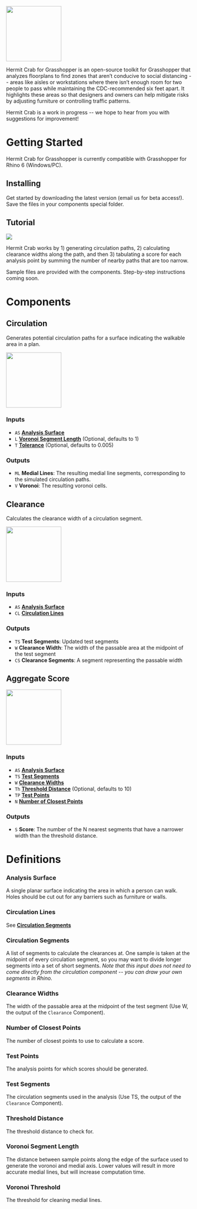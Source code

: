 <img src="https://github.com/spatiometrics/HermitCrab/blob/master/tutorial/hermitcrab-01.png" width="150">

Hermit Crab for Grasshopper is an open-source toolkit for Grasshopper that analyzes floorplans to find zones that aren’t conducive to social distancing -- areas like aisles or workstations where there isn’t enough room for two people to pass while maintaining the CDC-recommended six feet apart. It highlights these areas so that designers and owners can help mitigate risks by adjusting furniture or controlling traffic patterns. 

Hermit Crab is a work in progress -- we hope to hear from you with suggestions for improvement!

# Getting Started
Hermit Crab for Grasshopper is currently compatible with Grasshopper for Rhino 6 (Windows/PC). 

## Installing
Get started by downloading the latest version (email us for beta access!). Save the files in your components special folder.

## Tutorial

<img src="https://github.com/spatiometrics/HermitCrab/blob/master/tutorial/Tutorial%20200422.png">

Hermit Crab works by 1) generating circulation paths, 2) calculating clearance widths along the path, and then 3) tabulating a score for each analysis point by summing the number of nearby paths that are too narrow.

Sample files are provided with the components. Step-by-step instructions coming soon.

# Components

## Circulation
Generates potential circulation paths for a surface indicating the walkable area in a plan.

<img src="https://github.com/spatiometrics/HermitCrab/blob/master/tutorial/hermit_circulation_200512.png" width="150">

### Inputs
* `AS` [**Analysis Surface**](#Analysis-Surface)
* `L` [**Voronoi Segment Length**](#Voronoi-Segment-Length) (Optional, defaults to 1)
* `T` [**Tolerance**](#Voronoi-Threshold) (Optional, defaults to 0.005)

### Outputs
* `ML` **Medial Lines**: The resulting medial line segments, corresponding to the simulated circulation paths.
* `V` **Voronoi**: The resulting voronoi cells.

## Clearance
Calculates the clearance width of a circulation segment. 

<img src="https://github.com/spatiometrics/HermitCrab/blob/master/tutorial/hermit_clearance_200512.png" width="150">

### Inputs
* `AS` [**Analysis Surface**](#Analysis-Surface)
* `CL` [**Circulation Lines**](#Circulation-Lines)

### Outputs
* `TS` **Test Segments**: Updated test segments
* `W` **Clearance Width**: The width of the passable area at the midpoint of the test segment
* `CS` **Clearance Segments**: A segment representing the passable width

## Aggregate Score

<img src="https://github.com/spatiometrics/HermitCrab/blob/master/tutorial/hermit_score_200512.png" width="150">

### Inputs
* `AS` [**Analysis Surface**](#Analysis-Surface)
* `TS` [**Test Segments**](#Test-Segments)
* `W` [**Clearance Widths**](#Clearance-Widths)
* `Th` [**Threshold Distance**](#Threshold-Distance) (Optional, defaults to 10)
* `TP` [**Test Points**](#Test-Points)
* `N` [**Number of Closest Points**](#Number-of-Closest-Points)

### Outputs
* `S` **Score**: The number of the N nearest segments that have a narrower width than the threshold distance. 

# Definitions

### Analysis Surface
A single planar surface indicating the area in which a person can walk. Holes should be cut out for any barriers such as furniture or walls.

### Circulation Lines
See [**Circulation Segments**](#Circulation-Segments)

### Circulation Segments
A list of segments to calculate the clearances at. One sample is taken at the midpoint of every circulation segment, so you may want to divide longer segments into a set of short segments. _Note that this input does not need to come directly from the circulation component -- you can draw your own segments in Rhino._

### Clearance Widths
The width of the passable area at the midpoint of the test segment (Use W, the output of the `Clearance` Component).

### Number of Closest Points
The number of closest points to use to calculate a score.

### Test Points
The analysis points for which scores should be generated.

### Test Segments
The circulation segments used in the analysis (Use TS, the output of the `Clearance` Component).

### Threshold Distance
The threshold distance to check for. 

### Voronoi Segment Length
The distance between sample points along the edge of the surface used to generate the voronoi and medial axis. Lower values will result in more accurate medial lines, but will increase computation time.

### Voronoi Threshold
The threshold for cleaning medial lines. 

